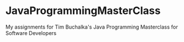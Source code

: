 # JavaProgrammingMasterClass
My assignments for Tim Buchalka's Java Programming Masterclass for Software Developers
